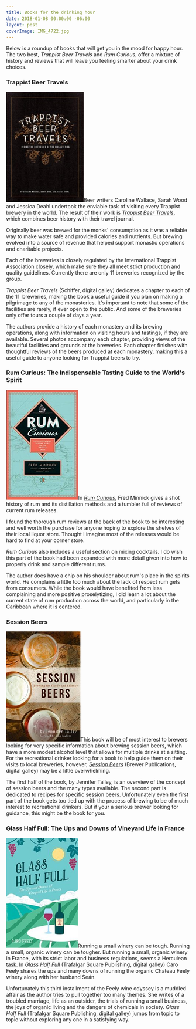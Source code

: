 ```yaml
---
title: Books for the drinking hour
date: 2018-01-08 00:00:00 -06:00
layout: post
coverImage: IMG_4722.jpg
---
```


Below is a roundup of books that will get you in the mood for happy hour. The two best, _Trappist Beer Travels_ and _Rum Curious_, offer a mixture of history and reviews that will leave you feeling smarter about your drink choices.

### Trappist Beer Travels

![](/assets/images/trappist-212x300.jpg)Beer writers Caroline Wallace,‎ Sarah Wood and‎ Jessica Deahl undertook the enviable task of visiting every Trappist brewery in the world. The result of their work is [_Trappist Beer Travels_](http://amzn.to/2FeqGXK), which combines beer history with their travel journal.

Originally beer was brewed for the monks' consumption as it was a reliable way to make water safe and provided calories and nutrients. But brewing evolved into a source of revenue that helped support monastic operations and charitable projects.

Each of the breweries is closely regulated by the International Trappist Association closely, which make sure they all meet strict production and quality guidelines. Currently there are only 11 breweries recognized by the group.

_Trappist Beer Travels_ (Schiffer, digital galley) dedicates a chapter to each of the 11  breweries, making the book a useful guide if you plan on making a pilgrimage to any of the monasteries. It's important to note that some of the facilities are rarely, if ever open to the public. And some of the breweries only offer tours a couple of days a year.

The authors provide a history of each monastery and its brewing operations, along with information on visiting hours and tastings, if they are available. Several photos accompany each chapter, providing views of the beautiful facilities and grounds at the breweries. Each chapter finishes with thoughtful reviews of the beers produced at each monastery, making this a useful guide to anyone looking for Trappist beers to try.

### Rum Curious: The Indispensable Tasting Guide to the World's Spirit

![](/assets/images/51UF5qh4ocL._SX326_BO1204203200_-197x300.jpg)In [_Rum Curious_](http://amzn.to/2F2dS6B), Fred Minnick gives a shot history of rum and its distillation methods and a tumbler full of reviews of current rum releases.

I found the thorough rum reviews at the back of the book to be interesting and well worth the purchase for anyone hoping to explore the shelves of their local liquor store. Thought I imagine most of the releases would be hard to find at your corner store.

_Rum Curious_ also includes a useful section on mixing cocktails. I do wish this part of the book had been expanded with more detail given into how to properly drink and sample different rums.

The author does have a chip on his shoulder about rum's place in the spirits world. He complains a little too much about the lack of respect rum gets from consumers. While the book would have benefited from less complaining and more positive proselytizing, I did learn a lot about the current state of rum production across the world, and particularly in the Caribbean where it is centered.

### Session Beers

![](/assets/images/Session-Beers-Brewing-for-Flavor-and-Balance-by-Talley-Jennifer-203x300.jpeg)This book will be of most interest to brewers looking for very specific information about brewing session beers, which have a more modest alcohol level that allows for multiple drinks at a sitting. For the recreational drinker looking for a book to help guide them on their visits to local breweries, however, _[Session Beers](http://amzn.to/2Cq55d8)_ (Brewer Publications, digital galley) may be a little overwhelming.

The first half of the book, by Jennifer Talley, is an overview of the concept of session beers and the many types available. The second part is dedicated to recipes for specific session beers. Unfortunately even the first part of the book gets too tied up with the process of brewing to be of much interest to recreational drinkers. But if your a serious brewer looking for guidance, this might be the book for you.

### Glass Half Full: The Ups and Downs of Vineyard Life in France

![](/assets/images/Glass-Half-Full-The-Ups-and-Downs-of-Vineyard-Life-in-France-The-Caro-Feely-Wine-Collection-by-Feely-Caro-196x300.jpeg)Running a small winery can be tough. Running a small, organic winery can be tougher. But running a small, organic winery in France, with its strict labor and business regulations, seems a Herculean task. In [_Glass Half Full_](http://amzn.to/2AF6ElA) (Trafalgar Square Publishing, digital galley) Caro Feely shares the ups and many downs of running the organic Chateau Feely winery along with her husband Seán.

Unfortunately this third installment of the Feely wine odyssey is a muddled affair as the author tries to pull together too many themes. She writes of a troubled marriage, life as an outsider, the trials of running a small business, the joys of organic living and the dangers of chemicals in society. _Glass Half Full_ (Trafalgar Square Publishing, digital galley) jumps from topic to topic without exploring any one in a satisfying way.
